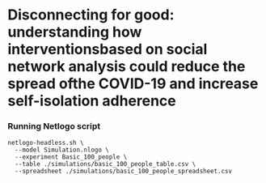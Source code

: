 # Disconnecting for good: understanding how interventionsbased on social network analysis could reduce the spread ofthe COVID-19 and increase self-isolation adherence


### Running Netlogo script

```
netlogo-headless.sh \
  --model Simulation.nlogo \
  --experiment Basic_100_people \
  --table ./simulations/basic_100_people_table.csv \
  --spreadsheet ./simulations/basic_100_people_spreadsheet.csv
```
